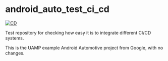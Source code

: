# android_auto_test_ci_cd

[![CD](https://github.com/cfogelklou/android_auto_test_ci_cd/actions/workflows/cd.yml/badge.svg)](https://github.com/cfogelklou/android_auto_test_ci_cd/actions/workflows/cd.yml)

Test repository for checking how easy it is to integrate different CI/CD systems.

This is the UAMP example Android Automotive project from Google, with no changes.

